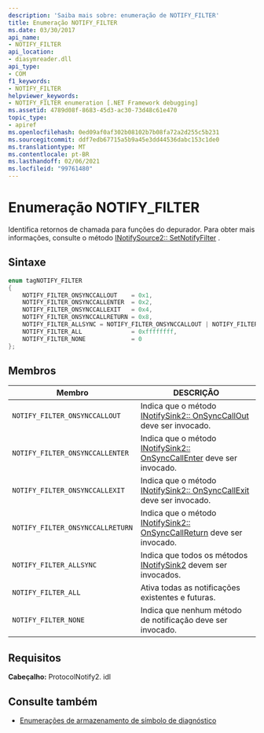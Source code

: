 ```yaml
---
description: 'Saiba mais sobre: enumeração de NOTIFY_FILTER'
title: Enumeração NOTIFY_FILTER
ms.date: 03/30/2017
api_name:
- NOTIFY_FILTER
api_location:
- diasymreader.dll
api_type:
- COM
f1_keywords:
- NOTIFY_FILTER
helpviewer_keywords:
- NOTIFY_FILTER enumeration [.NET Framework debugging]
ms.assetid: 4789d08f-8683-45d3-ac30-73d48c61e470
topic_type:
- apiref
ms.openlocfilehash: 0ed09af0af302b08102b7b08fa72a2d255c5b231
ms.sourcegitcommit: ddf7edb67715a5b9a45e3dd44536dabc153c1de0
ms.translationtype: MT
ms.contentlocale: pt-BR
ms.lasthandoff: 02/06/2021
ms.locfileid: "99761480"
---
```

# <a name="notify_filter-enumeration"></a>Enumeração NOTIFY_FILTER

Identifica retornos de chamada para funções do depurador. Para obter mais informações, consulte o método [INotifySource2:: SetNotifyFilter](inotifysource2-setnotifyfilter-method.md) .  
  
## <a name="syntax"></a>Sintaxe  
  
```cpp  
enum tagNOTIFY_FILTER  
{  
    NOTIFY_FILTER_ONSYNCCALLOUT    = 0x1,  
    NOTIFY_FILTER_ONSYNCCALLENTER  = 0x2,  
    NOTIFY_FILTER_ONSYNCCALLEXIT   = 0x4,  
    NOTIFY_FILTER_ONSYNCCALLRETURN = 0x8,  
    NOTIFY_FILTER_ALLSYNC = NOTIFY_FILTER_ONSYNCCALLOUT | NOTIFY_FILTER_ONSYNCCALLENTER | NOTIFY_FILTER_ONSYNCCALLEXIT | NOTIFY_FILTER_ONSYNCCALLRETURN,  
    NOTIFY_FILTER_ALL              = 0xffffffff,  
    NOTIFY_FILTER_NONE             = 0  
};  
```  
  
## <a name="members"></a>Membros  
  
|Membro|DESCRIÇÃO|  
|------------|-----------------|  
|`NOTIFY_FILTER_ONSYNCCALLOUT`|Indica que o método [INotifySink2:: OnSyncCallOut](inotifysink2-onsynccallout-method.md) deve ser invocado.|  
|`NOTIFY_FILTER_ONSYNCCALLENTER`|Indica que o método [INotifySink2:: OnSyncCallEnter](inotifysink2-onsynccallenter-method.md) deve ser invocado.|  
|`NOTIFY_FILTER_ONSYNCCALLEXIT`|Indica que o método [INotifySink2:: OnSyncCallExit](inotifysink2-onsynccallexit-method.md) deve ser invocado.|  
|`NOTIFY_FILTER_ONSYNCCALLRETURN`|Indica que o método [INotifySink2:: OnSyncCallReturn](inotifysink2-onsynccallreturn-method.md) deve ser invocado.|  
|`NOTIFY_FILTER_ALLSYNC`|Indica que todos os métodos [INotifySink2](inotifysink2-interface.md) devem ser invocados.|  
|`NOTIFY_FILTER_ALL`|Ativa todas as notificações existentes e futuras.|  
|`NOTIFY_FILTER_NONE`|Indica que nenhum método de notificação deve ser invocado.|  
  
## <a name="requirements"></a>Requisitos  

 **Cabeçalho:** ProtocolNotify2. idl  
  
## <a name="see-also"></a>Consulte também

- [Enumerações de armazenamento de símbolo de diagnóstico](diagnostics-symbol-store-enumerations.md)

